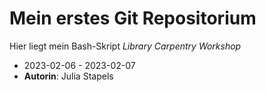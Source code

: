 # Mein erstes Git Repositorium
Hier liegt mein Bash-Skript
  *Library Carpentry Workshop*


- 2023-02-06 - 2023-02-07
- **Autorin**: Julia Stapels
